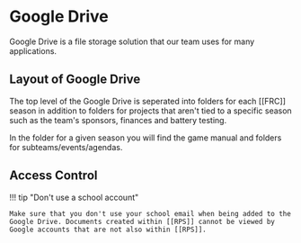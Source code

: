 # Google Drive

Google Drive is a file storage solution that our team uses for many applications.

## Layout of Google Drive

The top level of the Google Drive is seperated into folders for each [[FRC]] season in addition to folders for projects that aren't tied to a specific season such as the team's sponsors, finances and battery testing.

In the folder for a given season you will find the game manual and folders for subteams/events/agendas.

## Access Control

!!! tip "Don't use a school account"

    Make sure that you don't use your school email when being added to the Google Drive. Documents created within [[RPS]] cannot be viewed by Google accounts that are not also within [[RPS]].